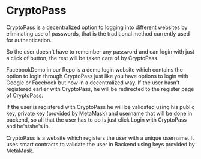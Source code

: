 # CryptoPass
 CryptoPass is a decentralized option to logging into different websites by eliminating use of passwords, that is the traditional method currently used for authentication.

 So the user doesn't have to remember any password and can login with just a click of button, the rest will be taken care of by CryptoPass. 

 FacebookDemo in our Repo is a demo login website which contains the option to login through CryptoPass just like you have options to login with Google or Facebook but now in a decentralized way. 
  If the user hasn't registered earlier with CryptoPass, he will be redirected to the register page of CryptoPass.
 
  If the user is registered with CryptoPass he will be validated using his public key, private key (provided by MetaMask) and username that will be done in backend, so all that the user has to do is just click Login with CryptoPass and he's/she's in.
  
 CryptoPass is a website which registers the user with a unique username. It uses smart contracts to validate the user in Backend using keys provided by MetaMask.
